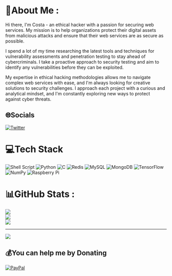 # 💫About Me :
Hi there, I'm Costa - an ethical hacker with a passion for securing web services. My mission is to help organizations protect their digital assets from malicious attacks and ensure that their web services are as secure as possible.

I spend a lot of my time researching the latest tools and techniques for vulnerability assessments and penetration testing to stay ahead of cybercriminals. I take a proactive approach to security testing and aim to identify any vulnerabilities before they can be exploited.

My expertise in ethical hacking methodologies allows me to navigate complex web services with ease, and I'm always looking for creative solutions to security challenges. I approach each project with a curious and analytical mindset, and I'm constantly exploring new ways to protect against cyber threats.

## 🌐Socials
[![Twitter](https://img.shields.io/badge/Twitter-%231DA1F2.svg?logo=Twitter&logoColor=white)](https://twitter.com/h4ndsh) 

# 💻Tech Stack
![Shell Script](https://img.shields.io/badge/shell_script-%23121011.svg?style=for-the-badge&logo=gnu-bash&logoColor=white) ![Python](https://img.shields.io/badge/python-3670A0?style=for-the-badge&logo=python&logoColor=ffdd54) ![C](https://img.shields.io/badge/c-%2300599C.svg?style=for-the-badge&logo=c&logoColor=white) ![Redis](https://img.shields.io/badge/redis-%23DD0031.svg?style=for-the-badge&logo=redis&logoColor=white) ![MySQL](https://img.shields.io/badge/mysql-%2300f.svg?style=for-the-badge&logo=mysql&logoColor=white) ![MongoDB](https://img.shields.io/badge/MongoDB-%234ea94b.svg?style=for-the-badge&logo=mongodb&logoColor=white) ![TensorFlow](https://img.shields.io/badge/TensorFlow-%23FF6F00.svg?style=for-the-badge&logo=TensorFlow&logoColor=white) ![NumPy](https://img.shields.io/badge/numpy-%23013243.svg?style=for-the-badge&logo=numpy&logoColor=white) ![Raspberry Pi](https://img.shields.io/badge/-RaspberryPi-C51A4A?style=for-the-badge&logo=Raspberry-Pi)
# 📊GitHub Stats :
![](https://github-readme-stats.vercel.app/api?username=costacoder&theme=onedark&hide_border=false&include_all_commits=true&count_private=false)<br/>
![](https://github-readme-streak-stats.herokuapp.com/?user=costacoder&theme=onedark&hide_border=false)<br/>
![](https://github-readme-stats.vercel.app/api/top-langs/?username=costacoder&theme=onedark&hide_border=false&include_all_commits=true&count_private=false&layout=compact)

---
[![](https://visitcount.itsvg.in/api?id=costacoder&icon=0&color=7)](https://visitcount.itsvg.in)

  ## 💰You can help me by Donating
  [![PayPal](https://img.shields.io/badge/PayPal-00457C?style=for-the-badge&logo=paypal&logoColor=white)](https://paypal.me/Costa2) 

  <!-- Proudly created with GPRM ( https://gprm.itsvg.in ) -->
  
